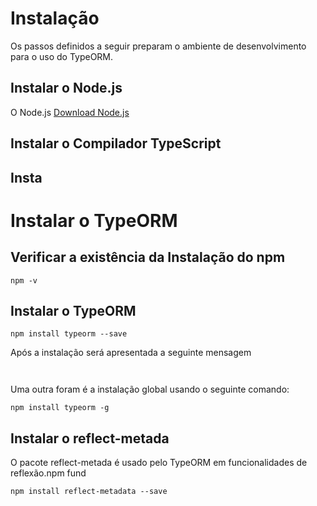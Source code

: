 # Instalação
>
Os passos definidos a seguir preparam o ambiente de desenvolvimento para o uso do TypeORM.
>


## Instalar o Node.js 
>
O Node.js [Download Node.js](https://nodejs.org/en/download/) 
>

## Instalar o Compilador TypeScript 
>


>

## Insta

# Instalar o TypeORM 

## Verificar a existência da Instalação do npm 

```
npm -v 
```

## Instalar o TypeORM

```
npm install typeorm --save 
```

Após a instalação será apresentada a seguinte mensagem

```


```

Uma outra foram é a instalação global usando o seguinte comando:
```
npm install typeorm -g
```
## Instalar o reflect-metada

O pacote reflect-metada é usado pelo TypeORM em funcionalidades de reflexão.npm fund

```
npm install reflect-metadata --save 
```





